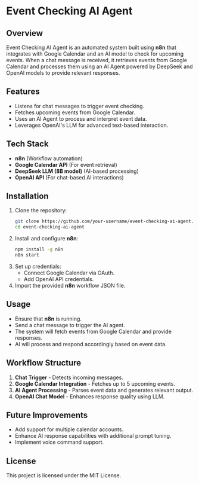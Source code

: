 # Event Checking AI Agent

## Overview
Event Checking AI Agent is an automated system built using **n8n** that integrates with Google Calendar and an AI model to check for upcoming events. When a chat message is received, it retrieves events from Google Calendar and processes them using an AI Agent powered by DeepSeek and OpenAI models to provide relevant responses.

## Features
- Listens for chat messages to trigger event checking.
- Fetches upcoming events from Google Calendar.
- Uses an AI Agent to process and interpret event data.
- Leverages OpenAI's LLM for advanced text-based interaction.

## Tech Stack
- **n8n** (Workflow automation)
- **Google Calendar API** (For event retrieval)
- **DeepSeek LLM (8B model)** (AI-based processing)
- **OpenAI API** (For chat-based AI interactions)

## Installation
1. Clone the repository:
   ```sh
   git clone https://github.com/your-username/event-checking-ai-agent.git
   cd event-checking-ai-agent
   ```
2. Install and configure **n8n**:
   ```sh
   npm install -g n8n
   n8n start
   ```
3. Set up credentials:
   - Connect Google Calendar via OAuth.
   - Add OpenAI API credentials.
4. Import the provided **n8n** workflow JSON file.

## Usage
- Ensure that **n8n** is running.
- Send a chat message to trigger the AI agent.
- The system will fetch events from Google Calendar and provide responses.
- AI will process and respond accordingly based on event data.

## Workflow Structure
1. **Chat Trigger** - Detects incoming messages.
2. **Google Calendar Integration** - Fetches up to 5 upcoming events.
3. **AI Agent Processing** - Parses event data and generates relevant output.
4. **OpenAI Chat Model** - Enhances response quality using LLM.

## Future Improvements
- Add support for multiple calendar accounts.
- Enhance AI response capabilities with additional prompt tuning.
- Implement voice command support.

## License
This project is licensed under the MIT License.

